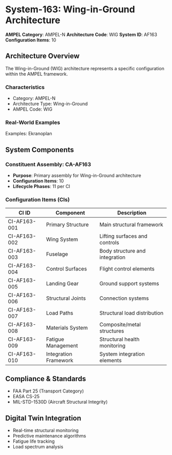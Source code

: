 # System-163: Wing-in-Ground Architecture

**AMPEL Category**: AMPEL-N
**Architecture Code**: WIG
**System ID**: AF163
**Configuration Items**: 10

## Architecture Overview

The Wing-in-Ground (WIG) architecture represents a specific configuration within the AMPEL framework.

### Characteristics
- Category: AMPEL-N
- Architecture Type: Wing-in-Ground
- AMPEL Code: WIG

### Real-World Examples
Examples: Ekranoplan

## System Components

### Constituent Assembly: CA-AF163
- **Purpose**: Primary assembly for Wing-in-Ground architecture
- **Configuration Items**: 10
- **Lifecycle Phases**: 11 per CI

### Configuration Items (CIs)

| CI ID | Component | Description |
|-------|-----------|-------------|
| CI-AF163-001 | Primary Structure | Main structural framework |
| CI-AF163-002 | Wing System | Lifting surfaces and controls |
| CI-AF163-003 | Fuselage | Body structure and integration |
| CI-AF163-004 | Control Surfaces | Flight control elements |
| CI-AF163-005 | Landing Gear | Ground support systems |
| CI-AF163-006 | Structural Joints | Connection systems |
| CI-AF163-007 | Load Paths | Structural load distribution |
| CI-AF163-008 | Materials System | Composite/metal structures |
| CI-AF163-009 | Fatigue Management | Structural health monitoring |
| CI-AF163-010 | Integration Framework | System integration elements |

## Compliance & Standards
- FAA Part 25 (Transport Category)
- EASA CS-25
- MIL-STD-1530D (Aircraft Structural Integrity)

## Digital Twin Integration
- Real-time structural monitoring
- Predictive maintenance algorithms
- Fatigue life tracking
- Load spectrum analysis
